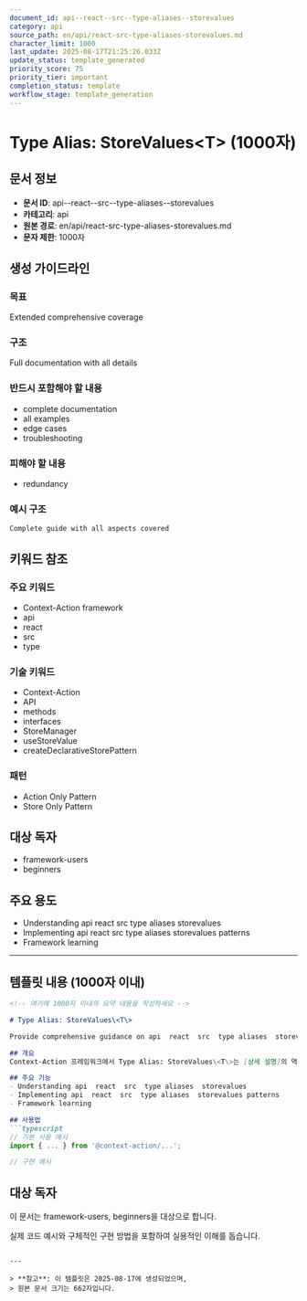 ```yaml
---
document_id: api--react--src--type-aliases--storevalues
category: api
source_path: en/api/react-src-type-aliases-storevalues.md
character_limit: 1000
last_update: 2025-08-17T21:25:26.033Z
update_status: template_generated
priority_score: 75
priority_tier: important
completion_status: template
workflow_stage: template_generation
---
```


# Type Alias: StoreValues\<T\> (1000자)

## 문서 정보
- **문서 ID**: api--react--src--type-aliases--storevalues
- **카테고리**: api
- **원본 경로**: en/api/react-src-type-aliases-storevalues.md
- **문자 제한**: 1000자

## 생성 가이드라인

### 목표
Extended comprehensive coverage

### 구조
Full documentation with all details

### 반드시 포함해야 할 내용
- complete documentation
- all examples
- edge cases
- troubleshooting

### 피해야 할 내용  
- redundancy

### 예시 구조
```
Complete guide with all aspects covered
```

## 키워드 참조

### 주요 키워드
- Context-Action framework
- api
- react
- src
- type

### 기술 키워드
- Context-Action
- API
- methods
- interfaces
- StoreManager
- useStoreValue
- createDeclarativeStorePattern

### 패턴
- Action Only Pattern
- Store Only Pattern

## 대상 독자
- framework-users
- beginners

## 주요 용도
- Understanding api  react  src  type aliases  storevalues
- Implementing api  react  src  type aliases  storevalues patterns
- Framework learning

---

## 템플릿 내용 (1000자 이내)

```markdown
<!-- 여기에 1000자 이내의 요약 내용을 작성하세요 -->

# Type Alias: StoreValues\<T\>

Provide comprehensive guidance on api  react  src  type aliases  storevalues

## 개요
Context-Action 프레임워크에서 Type Alias: StoreValues\<T\>는 [상세 설명]의 역할을 담당합니다.

## 주요 기능
- Understanding api  react  src  type aliases  storevalues
- Implementing api  react  src  type aliases  storevalues patterns
- Framework learning

## 사용법
```typescript
// 기본 사용 예시
import { ... } from '@context-action/...';

// 구현 예시
```

## 대상 독자
이 문서는 framework-users, beginners을 대상으로 합니다.

실제 코드 예시와 구체적인 구현 방법을 포함하여 실용적인 이해를 돕습니다.
```

---

> **참고**: 이 템플릿은 2025-08-17에 생성되었으며, 
> 원본 문서 크기는 662자입니다.
